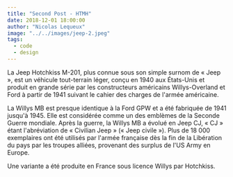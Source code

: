 ```yaml
---
title: "Second Post - HTMH"
date: 2018-12-01 18:00:00
author: "Nicolas Lequeux"
image: "../../images/jeep-2.jpeg"
tags:
  - code
  - design
---
```


La Jeep Hotchkiss M-201, plus connue sous son simple surnom de « Jeep », est un véhicule tout-terrain léger, conçu en 1940 aux États-Unis et produit en grande série par les constructeurs américains Willys-Overland et Ford à partir de 1941 suivant le cahier des charges de l'armée américaine.

La Willys MB est presque identique à la Ford GPW et a été fabriquée de 1941 jusqu'à 1945. Elle est considérée comme un des emblèmes de la Seconde Guerre mondiale. Après la guerre, la Willys MB a évolué en Jeep CJ, « CJ » étant l'abréviation de « Civilian Jeep » (« Jeep civile »). Plus de 18 000 exemplaires ont été utilisés par l'armée française dès la fin de la Libération du pays par les troupes alliées, provenant des surplus de l'US Army en Europe.

Une variante a été produite en France sous licence Willys par Hotchkiss.